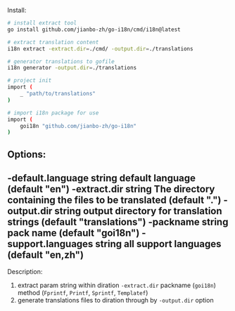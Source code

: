 
Install:
```bash
# install extract tool
go install github.com/jianbo-zh/go-i18n/cmd/i18n@latest

# extract translation content
i18n extract -extract.dir=./cmd/ -output.dir=./translations

# generator translations to gofile
i18n generator -output.dir=./translations

# project init
import (
    _ "path/to/translations"
)

# import i18n package for use
import (
    goi18n "github.com/jianbo-zh/go-i18n"
)
```

Options:
---------------------------
-default.language string
    default language (default "en")
-extract.dir string
    The directory containing the files to be translated (default ".")
-output.dir string
    output directory for translation strings (default "translations")
-packname string
    pack name (default "goi18n")
-support.languages string
    all support languages (default "en,zh")
---------------------------

Description:
1. extract param string within diration `-extract.dir` packname (`goi18n`) method (`Fprintf`, `Printf`, `Sprintf`, `Templatef`)
2. generate translations files to diration through by `-output.dir` option